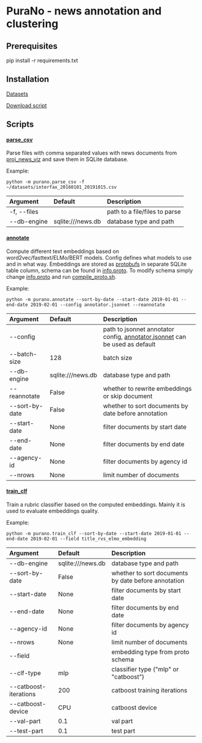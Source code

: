 # PuraNo - news annotation and clustering

## Prerequisites
pip install -r requirements.txt

## Installation
[Datasets](datasets.txt)

[Download script](download.sh)


## Scripts
#### [parse_csv](purano/parse_csv.py)

Parse files with comma separated values with news documents from [proj_news_viz](github.com/ods-ai-ml4sg/proj_news_viz) and save them in SQLite database.

Example:
```
python -m purano.parse_csv -f ~/datasets/interfax_20160101_20191015.csv
```

| Argument      | Default           | Description                                                   |
|:--------------|:------------------|:--------------------------------------------------------------|
| -f, --files   |                   | path to a file/files to parse                                 |
| --db-engine   | sqlite:///news.db | database type and path                                        |

#### [annotate](purano/annotate.py)

Compute different text embeddings based on word2vec/fasttext/ELMo/BERT models. Config defines what models to use and in what way. Embeddings are stored as [protobufs](https://developers.google.com/protocol-buffers) in separate SQLite table column, schema can be found in [info.proto](purano/proto/info.proto). To modify schema simply change [info.proto](purano/proto/info.proto) and run [compile_proto.sh](compile_proto.sh).

Example:
```
python -m purano.annotate --sort-by-date --start-date 2019-01-01 --end-date 2019-02-01 --config annotator.jsonnet --reannotate
```

| Argument        | Default           | Description                                                   |
|:----------------|:------------------|:--------------------------------------------------------------|
| --config        |                   | path to jsonnet annotator config, [annotator.jsonnet](annotator.jsonnet) can be used as default |
| --batch-size    | 128               | batch size                                                    |
| --db-engine     | sqlite:///news.db | database type and path                                        |
| --reannotate    | False             | whether to rewrite embeddings or skip document                |
| --sort-by-date  | False             | whether to sort documents by date before annotation           |
| --start-date    | None              | filter documents by start date                                |
| --end-date      | None              | filter documents by end date                                  |
| --agency-id     | None              | filter documents by agency id                                 |
| --nrows         | None              | limit number of documents                                     |

#### [train_clf](purano/train_clf.py)

Train a rubric classifier based on the computed embeddings. Mainly it is used to evaluate embeddings quality.

Example:
```
python -m purano.train_clf --sort-by-date --start-date 2019-01-01 --end-date 2019-02-01 --field title_rvs_elmo_embedding
```

| Argument        | Default           | Description                                                   |
|:----------------|:------------------|:--------------------------------------------------------------|
| --db-engine     | sqlite:///news.db | database type and path                                        |
| --sort-by-date  | False             | whether to sort documents by date before annotation           |
| --start-date    | None              | filter documents by start date                                |
| --end-date      | None              | filter documents by end date                                  |
| --agency-id     | None              | filter documents by agency id                                 |
| --nrows         | None              | limit number of documents                                     |
| --field         |                   | embedding type from proto schema                              |
| --clf-type      | mlp               | classifier type ("mlp" or "catboost")                         |
| --catboost-iterations | 200         | catboost training iterations                                  |
| --catboost-device     | CPU         | catboost device                                               |
| --val-part      | 0.1               | val part                                                      |
| --test-part     | 0.1               | test part                                                     |




